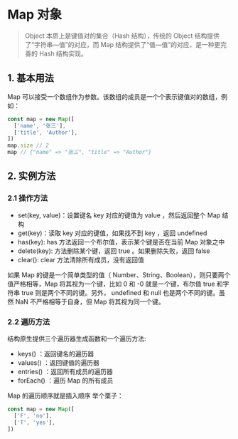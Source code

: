 <!--
 * @Author: your name
 * @Date: 2021-04-20 20:12:48
 * @LastEditTime: 2021-04-26 20:22:53
 * @LastEditors: Please set LastEditors
 * @Description: In User Settings Edit
 * @FilePath: \docsify-based-wiki\docs\ECMAScript\Map.md
-->

# Map 对象

> Object 本质上是键值对的集合（Hash 结构），传统的 Object 结构提供了“字符串—值”的对应，而 Map 结构提供了“值—值”的对应，是一种更完善的 Hash 结构实现。

## 1. 基本用法

Map 可以接受一个数组作为参数。该数组的成员是一个个表示键值对的数组，例如：

```javascript
const map = new Map([
  ['name', '张三'],
  ['title', 'Author'],
])
map.size // 2
map // {"name" => "张三", "title" => "Author"}
```

## 2. 实例方法

### 2.1 操作方法

- set(key, value)：设置键名 key 对应的键值为 value ，然后返回整个 Map 结构
- get(key)：读取 key 对应的键值，如果找不到 key ，返回 undefined
- has(key): has 方法返回一个布尔值，表示某个键是否在当前 Map 对象之中
- delete(key): 方法删除某个键，返回 true 。如果删除失败，返回 false
- clear(): clear 方法清除所有成员，没有返回值

如果 Map 的键是一个简单类型的值（ Number、String、Boolean），则只要两个值严格相等，Map 将其视为一个键，比如 0 和 -0 就是一个键，布尔值 true 和字符串 true 则是两个不同的键。另外， undefined 和 null 也是两个不同的键。虽然 NaN 不严格相等于自身，但 Map 将其视为同一个键。

### 2.2 遍历方法

结构原生提供三个遍历器生成函数和一个遍历方法:

- keys() ：返回键名的遍历器
- values() ：返回键值的遍历器
- entries() ：返回所有成员的遍历器
- forEach() ：遍历 Map 的所有成员

Map 的遍历顺序就是插入顺序
举个栗子：

```javascript
const map = new Map([
  ['F', 'no'],
  ['T', 'yes'],
])
```
